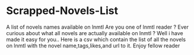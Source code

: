 # Scrapped-Novels-List
A list of novels names available on lnmtl
Are you one of lnmtl reader ? Ever curious about what all novels are actually available on lnmtl ? Well i have made it easy for you..
Here is a csv which contain the list of all the novels on lnmtl with the novel name,tags,likes,and url to it.
Enjoy fellow reader
